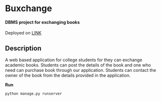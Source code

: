 # Buxchange #
#### DBMS project for exchanging books ####
Deployed on [LINK](http://buxchange.pythonanywhere.com) 

## Description ##

A web based application for college students for they can exchange academic books. Students can post the details of the book and one who need can purchase book through our application. Students can contact the owner of the book from the details provided in the application.

**Run**

`python manage.py runserver`
